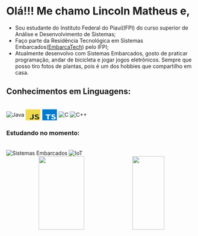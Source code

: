 # Olá!!! Me chamo Lincoln Matheus e,

- Sou estudante do Instituto Federal do Piauí(IFPI) do curso superior de Análise e Desenvolvimento de Sistemas;
- Faço parte da Residência Tecnológica em Sistemas Embarcados(<a href="https://embarcatech.softex.br/sobre" target="_blank" title="EmbarcaTech">EmbarcaTech</a>) pelo IFPI;
- Atualmente desenvolvo com Sistemas Embarcados, gosto de praticar programação, andar de bicicleta e jogar jogos eletrônicos. Sempre que posso tiro fotos de plantas, pois é um dos hobbies que compartilho em casa.

## Conhecimentos em Linguagens:

<div style="display: inline_block"><br>
  <img align="center" alt="Java" height="30" width="40" src="https://cdn.jsdelivr.net/gh/devicons/devicon@latest/icons/java/java-original.svg">       
  <img align="center" alt="JavaScript" height="30" width="40" src="https://raw.githubusercontent.com/devicons/devicon/master/icons/javascript/javascript-original.svg">
  <img align="center" alt="TypeScript" height="30" width="40" src="https://raw.githubusercontent.com/devicons/devicon/master/icons/typescript/typescript-original.svg">
  <img align="center" alt="C" height="40" width="40" src="https://img.icons8.com/fluency/48/c-programming.png">
  <img align="center" alt="C++" height="40" width="40" src="https://img.icons8.com/color/48/c-plus-plus-logo.png">
</div>

### Estudando no momento:

<div style="display: inline_block"><br>
  <img align="center" alt="Sistemas Embarcados" height="40" width="40" title="Sistemas Embarcados" src="https://github.com/user-attachments/assets/2b9b2e60-b228-4618-bf19-a4b5c9da412c">
  <img align="center" alt="IoT" height="40" width="40" title="IoT" src="https://github.com/user-attachments/assets/42ffad7b-74d5-495f-add5-5a414a949d05">
</div>

<div align="center">  
  <img width="49%" height="195px" src="https://github-readme-stats.vercel.app/api?username=LincolnMatheus97&show_icons=true&count_private=true&hide_border=true&title_color=A020F0&icon_color=00bfbf&text_color=c9d1d9&bg_color=0d1117" /> 
  <img width="41%" height="195px" src="https://github-readme-stats.vercel.app/api/top-langs/?username=LincolnMatheus97&layout=compact&hide_border=true&title_color=A020F0&text_color=00bfbf&bg_color=0d1117" />
</div>
